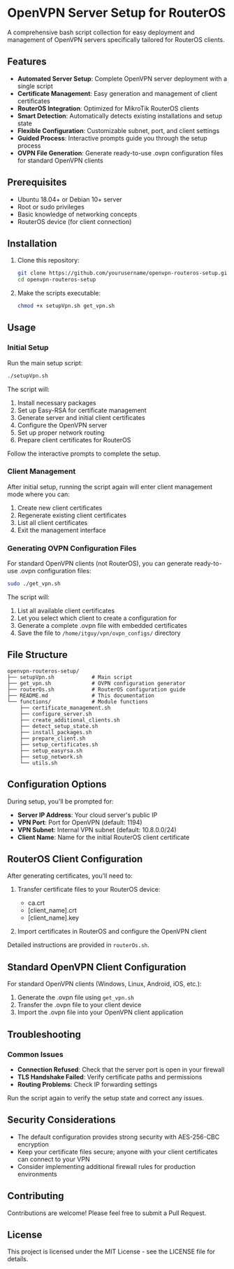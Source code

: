 # OpenVPN Server Setup for RouterOS

A comprehensive bash script collection for easy deployment and management of OpenVPN servers specifically tailored for RouterOS clients.

## Features

- **Automated Server Setup**: Complete OpenVPN server deployment with a single script
- **Certificate Management**: Easy generation and management of client certificates
- **RouterOS Integration**: Optimized for MikroTik RouterOS clients
- **Smart Detection**: Automatically detects existing installations and setup state
- **Flexible Configuration**: Customizable subnet, port, and client settings
- **Guided Process**: Interactive prompts guide you through the setup process
- **OVPN File Generation**: Generate ready-to-use .ovpn configuration files for standard OpenVPN clients

## Prerequisites

- Ubuntu 18.04+ or Debian 10+ server
- Root or sudo privileges
- Basic knowledge of networking concepts
- RouterOS device (for client connection)

## Installation

1. Clone this repository:

   ```bash
   git clone https://github.com/yourusername/openvpn-routeros-setup.git
   cd openvpn-routeros-setup
   ```

2. Make the scripts executable:
   ```bash
   chmod +x setupVpn.sh get_vpn.sh
   ```

## Usage

### Initial Setup

Run the main setup script:

```bash
./setupVpn.sh
```

The script will:

1. Install necessary packages
2. Set up Easy-RSA for certificate management
3. Generate server and initial client certificates
4. Configure the OpenVPN server
5. Set up proper network routing
6. Prepare client certificates for RouterOS

Follow the interactive prompts to complete the setup.

### Client Management

After initial setup, running the script again will enter client management mode where you can:

1. Create new client certificates
2. Regenerate existing client certificates
3. List all client certificates
4. Exit the management interface

### Generating OVPN Configuration Files

For standard OpenVPN clients (not RouterOS), you can generate ready-to-use .ovpn configuration files:

```bash
sudo ./get_vpn.sh
```

The script will:

1. List all available client certificates
2. Let you select which client to create a configuration for
3. Generate a complete .ovpn file with embedded certificates
4. Save the file to `/home/itguy/vpn/ovpn_configs/` directory

## File Structure

```
openvpn-routeros-setup/
├── setupVpn.sh            # Main script
├── get_vpn.sh             # OVPN configuration generator
├── routerOs.sh            # RouterOS configuration guide
├── README.md              # This documentation
└── functions/             # Module functions
    ├── certificate_management.sh
    ├── configure_server.sh
    ├── create_additional_clients.sh
    ├── detect_setup_state.sh
    ├── install_packages.sh
    ├── prepare_client.sh
    ├── setup_certificates.sh
    ├── setup_easyrsa.sh
    ├── setup_network.sh
    └── utils.sh
```

## Configuration Options

During setup, you'll be prompted for:

- **Server IP Address**: Your cloud server's public IP
- **VPN Port**: Port for OpenVPN (default: 1194)
- **VPN Subnet**: Internal VPN subnet (default: 10.8.0.0/24)
- **Client Name**: Name for the initial RouterOS client certificate

## RouterOS Client Configuration

After generating certificates, you'll need to:

1. Transfer certificate files to your RouterOS device:

   - ca.crt
   - [client_name].crt
   - [client_name].key

2. Import certificates in RouterOS and configure the OpenVPN client

Detailed instructions are provided in `routerOs.sh`.

## Standard OpenVPN Client Configuration

For standard OpenVPN clients (Windows, Linux, Android, iOS, etc.):

1. Generate the .ovpn file using `get_vpn.sh`
2. Transfer the .ovpn file to your client device
3. Import the .ovpn file into your OpenVPN client application

## Troubleshooting

### Common Issues

- **Connection Refused**: Check that the server port is open in your firewall
- **TLS Handshake Failed**: Verify certificate paths and permissions
- **Routing Problems**: Check IP forwarding settings

Run the script again to verify the setup state and correct any issues.

## Security Considerations

- The default configuration provides strong security with AES-256-CBC encryption
- Keep your certificate files secure; anyone with your client certificates can connect to your VPN
- Consider implementing additional firewall rules for production environments

## Contributing

Contributions are welcome! Please feel free to submit a Pull Request.

## License

This project is licensed under the MIT License - see the LICENSE file for details.
